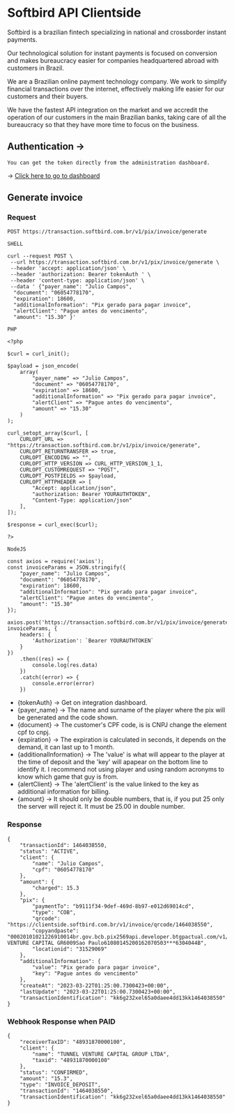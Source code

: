 # Softbird API Clientside 

Softbird is a brazilian fintech specializing in national and crossborder instant payments.

Our technological solution for instant payments is focused on conversion and makes bureaucracy easier for companies headquartered abroad with customers in Brazil.

We are a Brazilian online payment technology company. We work to simplify financial transactions over the internet, effectively making life easier for our customers and their buyers.

We have the fastest API integration on the market and we accredit the operation of our customers in the main Brazilian banks, taking care of all the bureaucracy so that they have more time to focus on the business.

## Authentication -> 

    You can get the token directly from the administration dashboard. 
    
-> [Click here to go to dashboard](https://banking.softbird.com.br/dashboard/development)
## Generate invoice

### Request

`POST https://transaction.softbird.com.br/v1/pix/invoice/generate`

`SHELL`

    curl --request POST \
     --url https://transaction.softbird.com.br/v1/pix/invoice/generate \
     --header 'accept: application/json' \
     --header 'authorization: Bearer tokenAuth ' \
     --header 'content-type: application/json' \
     --data ' {"payer_name": "Julio Campos",
      "document": "06054778170",
      "expiration": 18600,
      "additionalInformation": "Pix gerado para pagar invoice",
      "alertClient": "Pague antes do vencimento",
      "amount": "15.30" }'
      

`PHP`

    <?php

    $curl = curl_init();

    $payload = json_encode(
        array(
            "payer_name" => "Julio Campos",
            "document" => "06054778170",
            "expiration" => 18600,
            "additionalInformation" => "Pix gerado para pagar invoice",
            "alertClient" => "Pague antes do vencimento",
            "amount" => "15.30"
        )
    );

    curl_setopt_array($curl, [
        CURLOPT_URL => "https://transaction.softbird.com.br/v1/pix/invoice/generate",
        CURLOPT_RETURNTRANSFER => true,
        CURLOPT_ENCODING => "",
        CURLOPT_HTTP_VERSION => CURL_HTTP_VERSION_1_1,
        CURLOPT_CUSTOMREQUEST => "POST",
        CURLOPT_POSTFIELDS => $payload,
        CURLOPT_HTTPHEADER => [
            "Accept: application/json",
            "authorization: Bearer YOURAUTHTOKEN",
            "Content-Type: application/json"
        ],
    ]);

    $response = curl_exec($curl);

    ?>
    
`NodeJS`

    const axios = require('axios');
    const invoiceParams = JSON.stringify({
        "payer_name": "Julio Campos",
        "document": "06054778170",
        "expiration": 18600,
        "additionalInformation": "Pix gerado para pagar invoice",
        "alertClient": "Pague antes do vencimento",
        "amount": "15.30"
    });

    axios.post('https://transaction.softbird.com.br/v1/pix/invoice/generate', invoiceParams, {
        headers: {
            'Authorization': `Bearer YOURAUTHTOKEN`
        }
    })
        .then((res) => {
            console.log(res.data)
        })
        .catch((error) => {
            console.error(error)
        })

- {tokenAuth} -> Get on integration dashboard.
- {payer_name} -> The name and surname of the player where the pix will be generated and the code shown.
- {document} -> The customer's CPF code, is is CNPJ change the element cpf to cnpj.
- {expiration} -> The expiration is calculated in seconds, it depends on the demand, it can last up to 1 month.
- {additionalInformation} -> The 'value' is what will appear to the player at the time of deposit and the 'key' will apapear on the bottom line to identify it. I recommend not using player and using random acronyms to know which game that guy is from.
- {alertClient} -> The 'alertClient' is the value linked to the key as additional information for billing.
- {amount} -> It should only be double numbers, that is, if you put 25 only the server will reject it. It must be 25.00 in double number.      
      

### Response

    {
        "transactionId": 1464038550,
        "status": "ACTIVE",
        "client": {
            "name": "Julio Campos",
            "cpf": "06054778170"
        },
        "amount": {
            "charged": 15.3
        },
        "pix": {
            "paymentTo": "b9111f34-9def-469d-8b97-e012d69014cd",
            "type": "COB",
            "qrcode": "https://clientside.softbird.com.br/v1/invoice/qrcode/1464038550",
            "copyandpaste": "00020101021226910014br.gov.bcb.pix2569api.developer.btgpactual.com/v1/p/v2/84737b5a68814ac38fe9464c38ed3cd75204899953039865802BR5925TUNNEL VENTURE CAPITAL GR6009Sao Paulo61080145200162070503***6304044B",
            "locationid": "31529069"
        },
        "additionalInformation": {
            "value": "Pix gerado para pagar invoice",
            "key": "Pague antes do vencimento"
        },
        "createAt": "2023-03-22T01:25:00.7300423+00:00",
        "lastUpdate": "2023-03-22T01:25:00.7300423+00:00",
        "transactionIdentification": "kk6g232xel65a0daee4dd13kk1464038550"
    }
   

### Webhook Response when PAID

    {
        "receiverTaxID": "48931870000100",
        "client": {
            "name": "TUNNEL VENTURE CAPITAL GROUP LTDA",
            "taxid": "48931870000100"
        },
        "status": "CONFIRMED",
        "amount": "15.3",
        "type": "INVOICE_DEPOSIT",
        "transactionId": "1464038550",
        "transactionIdentification": "kk6g232xel65a0daee4dd13kk1464038550"
    }

